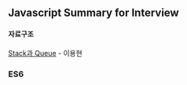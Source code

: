 ## Javascript Summary for Interview

#### 자료구조
 [Stack과 Queue](https://medium.com/@lyhlg0201/immersive-sprint-js-stack-queue-426ccfbdb602) - 이용현

### ES6
